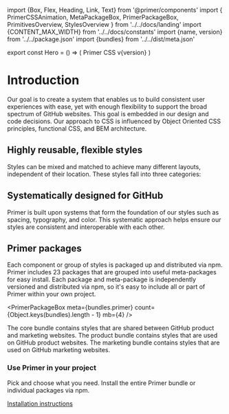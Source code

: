 import {Box, Flex, Heading, Link, Text} from '@primer/components'
import {
  PrimerCSSAnimation,
  MetaPackageBox,
  PrimerPackageBox,
  PrimitivesOverview,
  StylesOverview
} from '../../docs/landing'
import {CONTENT_MAX_WIDTH} from '../../docs/constants'
import {name, version} from '../../package.json'
import {bundles} from '../../dist/meta.json'

export const Hero = () => (
  <Box bg="black">
    <Box maxWidth={CONTENT_MAX_WIDTH} p={6} mx="auto" mb={3}>
      <Box mt={4} mb={4}>
        <Heading color="blue.4" fontSize={7} pb={3} m={0}>
          Primer CSS
        </Heading>
        <Text is="div" color="blue.2" fontSize={2} mb={4}>
          v{version}
        </Text>
        <Box is={PrimerCSSAnimation} mb={6} />
      </Box>
    </Box>
  </Box>
)

# Introduction

Our goal is to create a system that enables us to build consistent user experiences with ease, yet with enough flexibility to support the broad spectrum of GitHub websites. This goal is embedded in our design and code decisions. Our approach to CSS is influenced by Object Oriented CSS principles, functional CSS, and BEM architecture.

## Highly reusable, flexible styles

Styles can be mixed and matched to achieve many different layouts, independent of their location. These styles fall into three categories:

<StylesOverview m={6} />

## Systematically designed for GitHub

Primer is built upon systems that form the foundation of our styles such as spacing, typography, and color. This systematic approach helps ensure our styles are consistent and interoperable with each other.

<PrimitivesOverview />

## Primer packages

Each component or group of styles is packaged up and distributed via npm. Primer includes 23 packages that are grouped into useful meta-packages for easy install. Each package and meta-package is independently versioned and distributed via npm, so it's easy to include all or part of Primer within your own project.

<PrimerPackageBox meta={bundles.primer} count={Object.keys(bundles).length - 1} mb={4} />

<Flex justifyContent="space-around" mb={6}>
  <MetaPackageBox title="Core" meta={bundles.core} width={1/3}>
    The core bundle contains styles that are shared between GitHub product and marketing websites.
  </MetaPackageBox>
  <MetaPackageBox title="Product" meta={bundles.product} width={1/3}>
    The product bundle contains styles that are used on GitHub product websites.
  </MetaPackageBox>
  <MetaPackageBox title="Marketing" meta={bundles.marketing} width={1/3}>
    The marketing bundle contains styles that are used on GitHub marketing websites.
  </MetaPackageBox>
</Flex>


<div class="bg-gray py-6">
  <div class="d-flex flex-wrap flex-md-nowrap px-6 gutter-lg">
    <div class="col-12 col-md-9 pr-0 pr-lg-2">
      <h3 class="f3 text-normal m-0">Use Primer in your project</h3>
      <p class="my-3">Pick and choose what you need. Install the entire Primer bundle or individual packages via npm.</p>
      <a href="/css/getting-started" class="btn btn-outline">Installation instructions</a>
    </div>
  </div>
</div>

